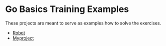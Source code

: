 # Go Basics Training Examples

These projects are meant to serve as examples how to solve the exercises.

- [Robot](robot/README.md)
- [Myproject](myproject/README.md)
